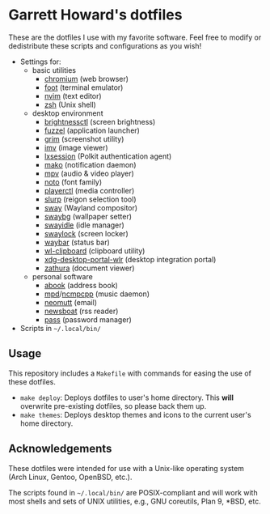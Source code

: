 # Garrett Howard's dotfiles

These are the dotfiles I use with my favorite software. Feel free to modify or dedistribute these scripts and configurations as you wish!

- Settings for:
	- basic utilities
		- [chromium](https://www.chromium.org/Home/) (web browser)
		- [foot](https://codeberg.org/dnkl/foot) (terminal emulator)
		- [nvim](https://neovim.io/) (text editor)
		- [zsh](https://www.gnu.org/software/bash/) (Unix shell)
	- desktop environment
		- [brightnessctl](https://github.com/Hummer12007/brightnessctl) (screen brightness)
		- [fuzzel](https://codeberg.org/dnkl/fuzzel) (application launcher)
		- [grim](https://wayland.emersion.fr/grim/) (screenshot utility)
		- [imv](https://sr.ht/~exec64/imv/) (image viewer)
		- [lxsession](https://github.com/lxde/lxsession) (Polkit authentication agent)
		- [mako](https://wayland.emersion.fr/mako/) (notification daemon)
		- [mpv](https://mpv.io/) (audio & video player)
		- [noto](https://fonts.google.com/noto) (font family)
		- [playerctl](https://github.com/altdesktop/playerctl) (media controller)
		- [slurp](https://wayland.emersion.fr/grim/) (reigon selection tool)
		- [sway](https://swaywm.org/) (Wayland compositor)
		- [swaybg](https://github.com/swaywm/swaybg) (wallpaper setter)
		- [swayidle](https://github.com/swaywm/swayidle) (idle manager)
		- [swaylock](https://github.com/swaywm/swaylock) (screen locker)
		- [waybar](https://github.com/Alexays/Waybar) (status bar)
		- [wl-clipboard](https://github.com/bugaevc/wl-clipboard) (clipboard utility)
		- [xdg-desktop-portal-wlr](https://github.com/emersion/xdg-desktop-portal-wlr) (desktop integration portal)
		- [zathura](https://pwmt.org/projects/zathura/) (document viewer)
	- personal software
		- [abook](https://abook.sourceforge.io) (address book)
		- [mpd](https://www.musicpd.org/)/[ncmpcpp](https://github.com/ncmpcpp/ncmpcpp) (music daemon)
		- [neomutt](https://neomutt.org/) (email)
		- [newsboat](https://newsboat.org/) (rss reader)
		- [pass](https://www.passwordstore.org/) (password manager)
- Scripts in `~/.local/bin/`

## Usage

This repository includes a `Makefile` with commands for easing the use of these dotfiles.

- `make deploy`: Deploys dotfiles to user's home directory. This **will** overwrite pre-existing dotfiles, so please back them up.
- `make themes`: Deploys desktop themes and icons to the current user's home directory.

## Acknowledgements

These dotfiles were intended for use with a Unix-like operating system (Arch Linux, Gentoo, OpenBSD, etc.).

The scripts found in `~/.local/bin/` are POSIX-compliant and will work with most shells and sets of UNIX utilities, e.g., GNU coreutils, Plan 9, \*BSD, etc.
